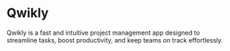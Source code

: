 # Qwikly
Qwikly is a fast and intuitive project management app designed to streamline tasks, boost productivity, and keep teams on track effortlessly.
